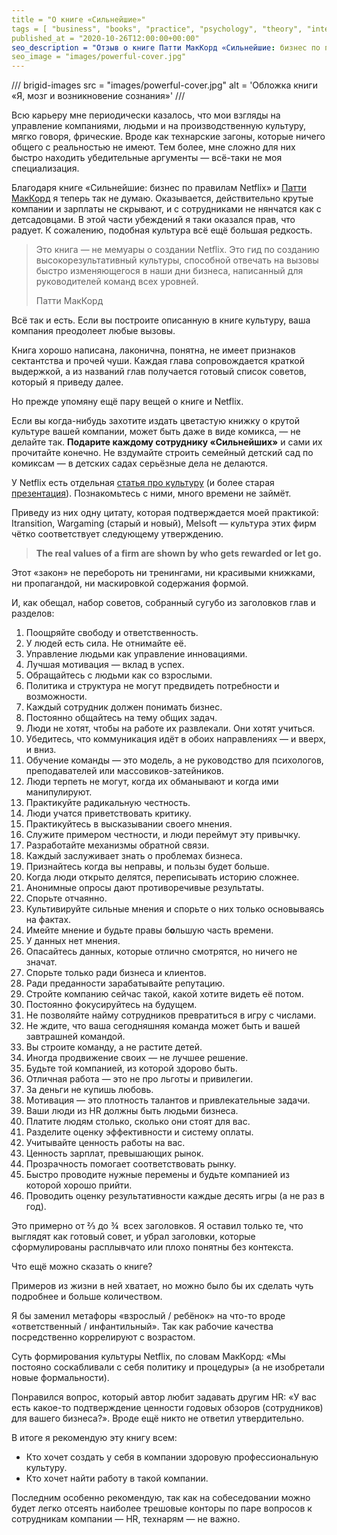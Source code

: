 ```yaml
---
title = "О книге «Сильнейшие»"
tags = [ "business", "books", "practice", "psychology", "theory", "interesting", "best"]
published_at = "2020-10-26T12:00:00+00:00"
seo_description = "Отзыв о книге Патти МакКорд «Сильнейшие: бизнес по правилам Netflix» — обязательно к прочтению для понимания важности работы над культурой компании."
seo_image = "images/powerful-cover.jpg"
---
```


/// brigid-images
src = "images/powerful-cover.jpg"
alt = 'Обложка книги «Я, мозг и возникновение сознания»'
///

Всю карьеру мне периодически казалось, что мои взгляды на управление компаниями, людьми и на производственную культуру, мягко говоря, фрические. Вроде как технарские загоны, которые ничего общего с реальностью не имеют. Тем более, мне сложно для них быстро находить убедительные аргументы — всё-таки не моя специализация.

Благодаря книге «Сильнейшие: бизнес по правилам Netflix» и [Патти МакКорд](https://en.wikipedia.org/wiki/Patty_McCord) я теперь так не думаю. Оказывается, действительно крутые компании и зарплаты не скрывают, и с сотрудниками не нянчатся как с детсадовцами. В этой части убеждений я таки оказался прав, что радует. К сожалению, подобная культура всё ещё большая редкость.

> Это книга — не мемуары о создании Netflix. Это гид по созданию высокорезультативный культуры, способной отвечать на вызовы быстро изменяющегося в наши дни бизнеса, написанный для руководителей команд всех уровней.
>
> Патти МакКорд

Всё так и есть. Если вы построите описанную в книге культуру, ваша компания преодолеет любые вызовы.

<!-- more -->

Книга хорошо написана, лаконична, понятна, не имеет признаков сектантства и прочей чуши. Каждая глава сопровождается краткой выдержкой, а из названий глав получается готовый список советов, который я приведу далее.

Но прежде упомяну ещё пару вещей о книге и Netflix.

Если вы когда-нибудь захотите издать цветастую книжку о крутой культуре вашей компании, может быть даже в виде комикса, — не делайте так. **Подарите каждому сотруднику «Сильнейших»** и сами их прочитайте конечно. Не вздумайте строить семейный детский сад по комиксам — в детских садах серьёзные дела не делаются.

У Netflix есть отдельная [статья про культуру](http://jobs.netflix.com/culture) (и более старая [презентация](https://www.slideshare.net/reed2001/culture-1798664)). Познакомьтесь с ними, много времени не займёт.

Приведу из них одну цитату, которая подтверждается моей практикой: Itransition, Wargaming (старый и новый), Melsoft — культура этих фирм чётко соответствует следующему утверждению.

> **The real values of a firm are shown by who gets rewarded or let go.**

Этот «закон» не перебороть ни тренингами, ни красивыми книжками, ни пропагандой, ни маскировкой содержания формой.

И, как обещал, набор советов, собранный сугубо из заголовков глав и разделов:

1. Поощряйте свободу и ответственность.
2. У людей есть сила. Не отнимайте её.
3. Управление людьми как управление инновациями.
4. Лучшая мотивация — вклад в успех.
5. Обращайтесь с людьми как со взрослыми.
6. Политика и структура не могут предвидеть потребности и возможности.
7. Каждый сотрудник должен понимать бизнес.
8. Постоянно общайтесь на тему общих задач.
9. Люди не хотят, чтобы на работе их развлекали. Они хотят учиться.
10. Убедитесь, что коммуникация идёт в обоих направлениях — и вверх, и вниз.
11. Обучение команды — это модель, а не руководство для психологов, преподавателей или массовиков-затейников.
12. Люди терпеть не могут, когда их обманывают и когда ими манипулируют.
13. Практикуйте радикальную честность.
14. Люди учатся приветствовать критику.
15. Практикуйтесь в высказывании своего мнения.
16. Служите примером честности, и люди переймут эту привычку.
17. Разработайте механизмы обратной связи.
18. Каждый заслуживает знать о проблемах бизнеса.
19. Признайтесь когда вы неправы, и пользы будет больше.
20. Когда люди открыто делятся, переписывать историю сложнее.
21. Анонимные опросы дают противоречивые результаты.
22. Спорьте отчаянно.
23. Культивируйте сильные мнения и спорьте о них только основываясь на фактах.
24. Имейте мнение и будьте правы б**о**льшую часть времени.
25. У данных нет мнения.
26. Опасайтесь данных, которые отлично смотрятся, но ничего не значат.
27. Спорьте только ради бизнеса и клиентов.
28. Ради преданности зарабатывайте репутацию.
29. Стройте компанию сейчас такой, какой хотите видеть её потом.
30. Постоянно фокусируйтесь на будущем.
31. Не позволяйте найму сотрудников превратиться в игру с числами.
32. Не ждите, что ваша сегодняшняя команда может быть и вашей завтрашней командой.
33. Вы строите команду, а не растите детей.
34. Иногда продвижение своих — не лучшее решение.
35. Будьте той компанией, из которой здорово быть.
36. Отличная работа — это не про льготы и привилегии.
37. За деньги не купишь любовь.
38. Мотивация — это плотность талантов и привлекательные задачи.
39. Ваши люди из HR должны быть людьми бизнеса.
40. Платите людям столько, сколько они стоят для вас.
41. Разделите оценку эффективности и систему оплаты.
42. Учитывайте ценность работы на вас.
43. Ценность зарплат, превышающих рынок.
44. Прозрачность помогает соответствовать рынку.
45. Быстро проводите нужные перемены и будьте компанией из которой хорошо прийти.
46. Проводить оценку результативности каждые десять игры (а не раз в год).

Это примерно от ⅔ до ¾  всех заголовков. Я оставил только те, что выглядят как готовый совет, и убрал заголовки, которые сформулированы расплывчато или плохо понятны без контекста.

Что ещё можно сказать о книге?

Примеров из жизни в ней хватает, но можно было бы их сделать чуть подробнее и больше количеством.

Я бы заменил метафоры «взрослый / ребёнок» на что-то вроде «ответственный / инфантильный». Так как рабочие качества посредственно коррелируют с возрастом.

Суть формирования культуры Netflix, по словам МакКорд: «Мы постояно соскабливали с себя политику и процедуры» (а не изобретали новые формальности).

Понравился вопрос, который автор любит задавать другим HR: «У вас есть какое-то подтверждение ценности годовых обзоров (сотрудников) для вашего бизнеса?». Вроде ещё никто не ответил утвердительно.

В итоге я рекомендую эту книгу всем:

- Кто хочет создать у себя в компании здоровую профессиональную культуру.
- Кто хочет найти работу в такой компании.

Последним особенно рекомендую, так как на собеседовании можно будет легко отсеять наиболее трешовые конторы по паре вопросов к сотрудникам компании — HR, технарям — не важно.
